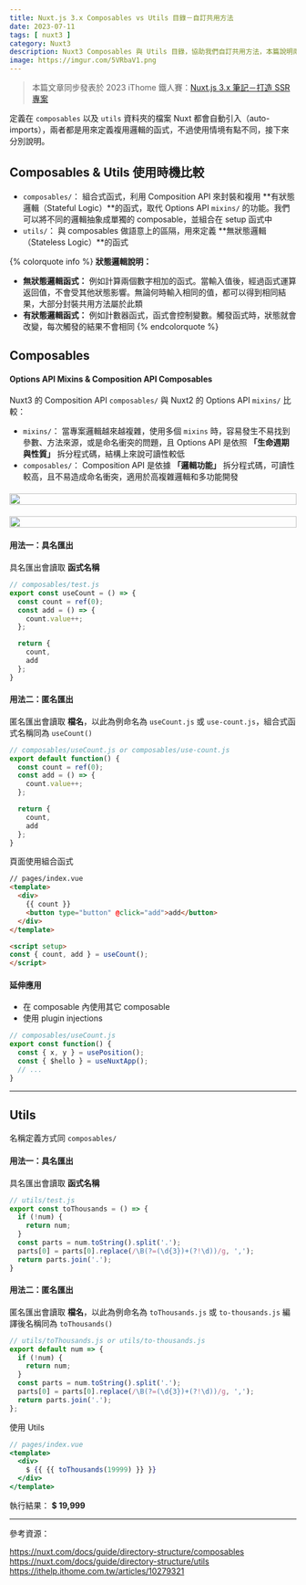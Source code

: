 ```yaml
---
title: Nuxt.js 3.x Composables vs Utils 目錄－自訂共用方法
date: 2023-07-11
tags: [ nuxt3 ]
category: Nuxt3
description: Nuxt3 Composables 與 Utils 目錄，協助我們自訂共用方法，本篇說明兩者的差異與使用時機
image: https://imgur.com/5VRbaV1.png
---
```


> 本篇文章同步發表於 2023 iThome 鐵人賽：[Nuxt.js 3.x 筆記－打造 SSR 專案](https://ithelp.ithome.com.tw/articles/10323220)
>

定義在 `composables` 以及 `utils` 資料夾的檔案 Nuxt 都會自動引入（auto-imports），兩者都是用來定義複用邏輯的函式，不過使用情境有點不同，接下來分別說明。

## **Composables & Utils 使用時機比較**

- `composables/`：
組合式函式，利用 Composition API 來封裝和複用 **有狀態邏輯（Stateful Logic）**的函式，取代 Options API `mixins/` 的功能。我們可以將不同的邏輯抽象成單獨的 composable，並組合在 setup 函式中
- `utils/`：
與 composables 做語意上的區隔，用來定義 **無狀態邏輯（Stateless Logic）**的函式

{% colorquote info %}
**狀態邏輯說明：**

- **無狀態邏輯函式：**
例如計算兩個數字相加的函式。當輸入值後，經過函式運算返回值，不會受其他狀態影響。無論何時輸入相同的值，都可以得到相同結果，大部分封裝共用方法屬於此類
- **有狀態邏輯函式：**
例如計數器函式，函式會控制變數。觸發函式時，狀態就會改變，每次觸發的結果不會相同
{% endcolorquote %}

<!-- more -->

## **Composables**

#### **Options API Mixins & Composition API Composables**

Nuxt3 的 Composition API `composables/` 與 Nuxt2 的 Options API `mixins/` 比較：

- `mixins/`：
當專案邏輯越來越複雜，使用多個 `mixins` 時，容易發生不易找到參數、方法來源，或是命名衝突的問題，且 Options API 是依照 **「生命週期與性質」** 拆分程式碼，結構上來說可讀性較低
- `composables/`：
Composition API 是依據 **「邏輯功能」** 拆分程式碼，可讀性較高，且不易造成命名衝突，適用於高複雜邏輯和多功能開發

<div class="column-wrap">
  <div style="display: flex; justify-content: left; margin: 20px 0;">
    <img style="width: 100%; max-width: 100%;" src="https://imgur.com/2cFwG4a.png">
  </div>
  <div style="display: flex; justify-content: left; margin: 20px 0;">
    <img style="width: 100%; max-width: 100%;" src="https://imgur.com/5dF4zYf.png">
  </div>
</div>

#### **用法一：具名匯出**

具名匯出會讀取 **函式名稱**

```jsx
// composables/test.js
export const useCount = () => {
  const count = ref(0);
  const add = () => {
    count.value++;
  };

  return {
    count,
    add
  };
}
```

#### **用法二：匿名匯出**

匿名匯出會讀取 **檔名**，以此為例命名為 `useCount.js` 或 `use-count.js`，組合式函式名稱同為 `useCount()`

```jsx
// composables/useCount.js or composables/use-count.js
export default function() {
  const count = ref(0);
  const add = () => {
    count.value++;
  };

  return {
    count,
    add
  };
}
```

頁面使用組合函式

```html
// pages/index.vue
<template>
  <div>
    {{ count }}
    <button type="button" @click="add">add</button>
  </div>
</template>

<script setup>
const { count, add } = useCount();
</script>
```

#### **延伸應用**

- 在 composable 內使用其它 composable
- 使用 plugin injections

```jsx
// composables/useCount.js
export const function() {
  const { x, y } = usePosition();
  const { $hello } = useNuxtApp();
  // ...
}
```

---

## **Utils**

名稱定義方式同 `composables/`

#### **用法一：具名匯出**

具名匯出會讀取 **函式名稱**

```jsx
// utils/test.js
export const toThousands = () => {
  if (!num) {
    return num;
  }
  const parts = num.toString().split('.');
  parts[0] = parts[0].replace(/\B(?=(\d{3})+(?!\d))/g, ',');
  return parts.join('.');
}
```

#### **用法二：匿名匯出**

匿名匯出會讀取 **檔名**，以此為例命名為 `toThousands.js` 或 `to-thousands.js` 編譯後名稱同為 `toThousands()`

```jsx
// utils/toThousands.js or utils/to-thousands.js
export default num => {
  if (!num) {
    return num;
  }
  const parts = num.toString().split('.');
  parts[0] = parts[0].replace(/\B(?=(\d{3})+(?!\d))/g, ',');
  return parts.join('.');
};
```

使用 Utils

```jsx
// pages/index.vue
<template>
  <div>
    $ {{ {{ toThousands(19999) }} }}
  </div>
</template>
```

執行結果： **$ 19,999**

---

參考資源：

https://nuxt.com/docs/guide/directory-structure/composables
https://nuxt.com/docs/guide/directory-structure/utils
https://ithelp.ithome.com.tw/articles/10279321